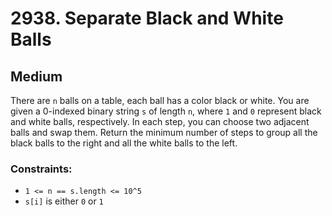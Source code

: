 # 2938. Separate Black and White Balls

## Medium

There are `n` balls on a table, each ball has a color black or white. You are given a 0-indexed binary string `s` of
length `n`, where `1` and `0` represent black and white balls, respectively. In each step, you can choose two adjacent
balls and swap them. Return the minimum number of steps to group all the black balls to the right and all the white
balls to the left.

### Constraints:

- `1 <= n == s.length <= 10^5`
- `s[i]` is either `0` or `1`
